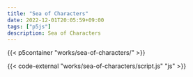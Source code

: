 ```yaml
---
title: "Sea of Characters"
date: 2022-12-01T20:05:59+09:00
tags: ["p5js"]
description: Sea of Characters
---
```


{{< p5container "works/sea-of-characters/" >}}

{{< code-external "works/sea-of-characters/script.js" "js" >}}
